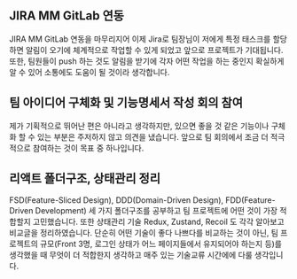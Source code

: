 
## JIRA MM GitLab 연동   
   JIRA MM GitLab 연동을 마무리지어 이제 Jira로 팀장님이 저에게 특정 태스크를 할당하면 
   알림이 오기에 체계적으로 작업할 수 있게 되었고 앞으로 프로젝트가 기대됩니다. 
   또한, 팀원들이 push 하는 것도 알림을 받기에 각자 어떤 작업을 하는 중인지 확실하게 
   알 수 있어 소통에도 도움이 될 것이라 생각합니다.

## 팀 아이디어 구체화 및 기능명세서 작성 회의 참여 
제가 기획적으로 뛰어난 편은 아니라고 생각하지만, 있으면 좋을 것 같은 기능이나 구체화 할 수 있는 부분은 주저하지 않고 의견을 냈습니다.
앞으로 팀 회의에서 조금 더 적극적으로 참여하는 것이 목표 중 하나입니다.

## 리액트 폴더구조, 상태관리 정리   
FSD(Feature-Sliced Design), DDD(Domain-Driven Design), FDD(Feature-Driven Development) 세 가지 폴더구조를 공부하고 팀 프로젝트에 어떤 것이 가장 적합할지
고민했습니다. 또한 상태관리 기술 Redux, Zustand, Recoil 도 각각 알아보고 비교글을 정리하였습니다. 단순히 어떤 기술이
좋다 나쁘다를 비교하는 것이 아닌, 팀 프로젝트의 규모(Front 3명, 로그인 상태가 어느 페이지들에서 유지되어야 하는지 등)를 생각했을 때 
무엇이 더 적합한지 생각하고 매주 있는 기술교류 시간에에 다룰 생각입니다.
